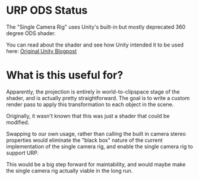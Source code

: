 # URP ODS Status

The "Single Camera Rig" uses Unity's built-in but mostly deprecated 360 degree ODS shader.

You can read about the shader and see how Unity intended it to be used here:
[Original Unity Blogpost](http://web.archive.org/web/20190509004450/https://blogs.unity3d.com/2018/01/26/stereo-360-image-and-video-capture/)

# What is this useful for?

Apparently, the projection is entirely in world-to-clipspace stage of the shader, and is actually pretty straightforward. The goal is to write a custom render pass to apply this transformation to each object in the scene.

Originally, it wasn't known that this was just a shader that could be modified.

Swapping to our own usage, rather than calling the built in camera stereo properties would eliminate the "black box" nature of the current implementation of the single camera rig, and enable the single camera rig to support URP.

This would be a big step forward for maintability, and would maybe make the single camera rig actually viable in the long run.
